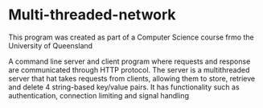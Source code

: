 # Multi-threaded-network
 This program was created as part of a Computer Science course frmo the University of Queensland
 
 A command line server and client program where requests and response are communicated through HTTP protocol. The server is a multithreaded server that hat takes requests from clients, allowing them to store, retrieve and delete 4 string-based key/value pairs. It has functionality such as authentication, connection limiting and signal handling 

 
